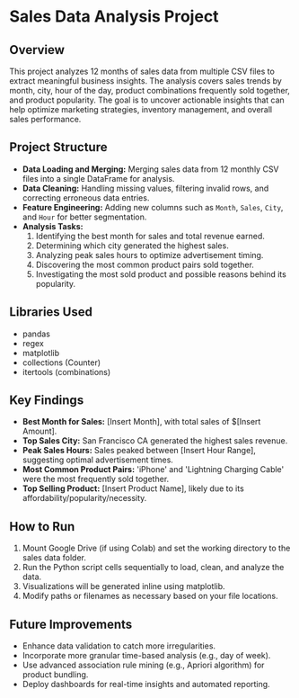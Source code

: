 # Sales Data Analysis Project

## Overview
This project analyzes 12 months of sales data from multiple CSV files to extract meaningful business insights. The analysis covers sales trends by month, city, hour of the day, product combinations frequently sold together, and product popularity. The goal is to uncover actionable insights that can help optimize marketing strategies, inventory management, and overall sales performance.

## Project Structure
- **Data Loading and Merging:** Merging sales data from 12 monthly CSV files into a single DataFrame for analysis.
- **Data Cleaning:** Handling missing values, filtering invalid rows, and correcting erroneous data entries.
- **Feature Engineering:** Adding new columns such as `Month`, `Sales`, `City`, and `Hour` for better segmentation.
- **Analysis Tasks:**
  1. Identifying the best month for sales and total revenue earned.
  2. Determining which city generated the highest sales.
  3. Analyzing peak sales hours to optimize advertisement timing.
  4. Discovering the most common product pairs sold together.
  5. Investigating the most sold product and possible reasons behind its popularity.

## Libraries Used
- pandas
- regex
- matplotlib
- collections (Counter)
- itertools (combinations)

## Key Findings
- **Best Month for Sales:** [Insert Month], with total sales of $[Insert Amount].
- **Top Sales City:** San Francisco CA generated the highest sales revenue.
- **Peak Sales Hours:** Sales peaked between [Insert Hour Range], suggesting optimal advertisement times.
- **Most Common Product Pairs:** 'iPhone' and 'Lightning Charging Cable' were the most frequently sold together.
- **Top Selling Product:** [Insert Product Name], likely due to its affordability/popularity/necessity.

## How to Run
1. Mount Google Drive (if using Colab) and set the working directory to the sales data folder.
2. Run the Python script cells sequentially to load, clean, and analyze the data.
3. Visualizations will be generated inline using matplotlib.
4. Modify paths or filenames as necessary based on your file locations.

## Future Improvements
- Enhance data validation to catch more irregularities.
- Incorporate more granular time-based analysis (e.g., day of week).
- Use advanced association rule mining (e.g., Apriori algorithm) for product bundling.
- Deploy dashboards for real-time insights and automated reporting.
